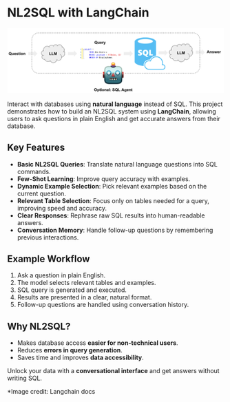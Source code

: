 # NL2SQL with LangChain


<p align="center">
  <img src="flow.png" alt="NL2SQL Workflow" width="600"/>
</p>



Interact with databases using **natural language** instead of SQL. This project demonstrates how to build an NL2SQL system using **LangChain**, allowing users to ask questions in plain English and get accurate answers from their database.

## Key Features

- **Basic NL2SQL Queries**: Translate natural language questions into SQL commands.
- **Few-Shot Learning**: Improve query accuracy with examples.
- **Dynamic Example Selection**: Pick relevant examples based on the current question.
- **Relevant Table Selection**: Focus only on tables needed for a query, improving speed and accuracy.
- **Clear Responses**: Rephrase raw SQL results into human-readable answers.
- **Conversation Memory**: Handle follow-up questions by remembering previous interactions.

## Example Workflow

1. Ask a question in plain English.  
2. The model selects relevant tables and examples.  
3. SQL query is generated and executed.  
4. Results are presented in a clear, natural format.  
5. Follow-up questions are handled using conversation history.

## Why NL2SQL?

- Makes database access **easier for non-technical users**.  
- Reduces **errors in query generation**.  
- Saves time and improves **data accessibility**.  

Unlock your data with a **conversational interface** and get answers without writing SQL.

*Image credit: Langchain docs
